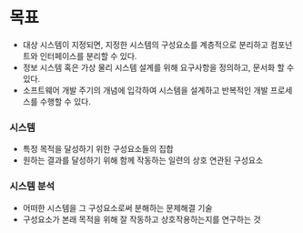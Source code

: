 # 목표
- 대상 시스템이 지정되면, 지정한 시스템의 구성요소를 계층적으로 분리하고 컴포넌트와 인터페이스를 분리할 수 있다.
- 정보 시스템 혹은 가상 물리 시스템 설계를 위해 요구사항을 정의하고, 문서화 할 수 있다.
- 소프트웨어 개발 주기의 개념에 입각하여 시스템을 설계하고 반복적인 개발 프로세스를 수행할 수 있다.
### 시스템
- 특정 목적을 달성하기 위한 구성요소들의 집합
- 원하는 결과를 달성하기 위해 함께 작동하는 일련의 상호 연관된 구성요소
### 시스템 분석
- 어떠한 시스템을 그 구성요소로써 분해하는 문제해결 기술
- 구성요소가 본래 목적을 위해 잘 작동하고 상호작용하는지를 연구하는 것
